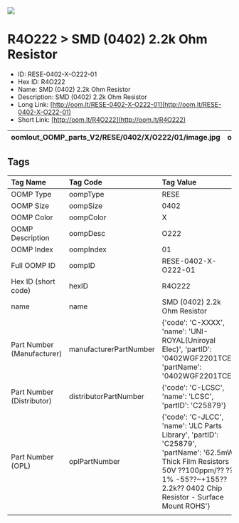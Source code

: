 


  
![][im]
# R4O222 > SMD (0402) 2.2k Ohm Resistor

- ID: RESE-0402-X-O222-01
- Hex ID: R4O222
- Name: SMD (0402) 2.2k Ohm Resistor
- Description: SMD (0402) 2.2k Ohm Resistor
- Long Link: [http://oom.lt/RESE-0402-X-O222-01](http://oom.lt/RESE-0402-X-O222-01)
- Short Link: [http://oom.lt/R4O222](http://oom.lt/R4O222)
  

|oomlout_OOMP_parts_V2/RESE/0402/X/O222/01/image.jpg|oomlout_OOMP_parts_V2/RESE/0402/X/O222/01/image_BOTTOM.jpg|||
| :---: | :---: | :---: | :---: |

## Tags
  

|Tag Name|Tag Code|Tag Value|
| :--- | :--- | :--- |
|OOMP Type|oompType|RESE|
|OOMP Size|oompSize|0402|
|OOMP Color|oompColor|X|
|OOMP Description|oompDesc|O222|
|OOMP Index|oompIndex|01|
|Full OOMP ID|oompID|RESE-0402-X-O222-01|
|Hex ID (short code)|hexID|R4O222|
|name|name|SMD (0402) 2.2k Ohm Resistor|
|Part Number (Manufacturer)|manufacturerPartNumber|{'code': 'C-XXXX', 'name': 'UNI-ROYAL(Uniroyal Elec)', 'partID': '0402WGF2201TCE', 'partName': '0402WGF2201TCE'}|
|Part Number (Distributor)|distributorPartNumber|{'code': 'C-LCSC', 'name': 'LCSC', 'partID': 'C25879'}|
|Part Number (OPL)|oplPartNumber|{'code': 'C-JLCC', 'name': 'JLC Parts Library', 'partID': 'C25879', 'partName': '62.5mW Thick Film Resistors 50V ??100ppm/?? ??1% -55??~+155?? 2.2k?? 0402  Chip Resistor - Surface Mount ROHS'}|
||||



[im]: RESE/0402/X/O222/01/image_450.jpg
